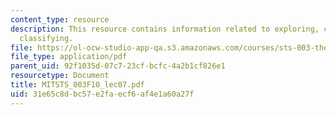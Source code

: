 ```yaml
---
content_type: resource
description: This resource contains information related to exploring, collecting and
  classifying.
file: https://ol-ocw-studio-app-qa.s3.amazonaws.com/courses/sts-003-the-rise-of-modern-science-fall-2010/31e65c8dbc57e2faecf6af4e1a60a27f_MITSTS_003F10_lec07.pdf
file_type: application/pdf
parent_uid: 92f1035d-07c7-23cf-bcfc-4a2b1cf826e1
resourcetype: Document
title: MITSTS_003F10_lec07.pdf
uid: 31e65c8d-bc57-e2fa-ecf6-af4e1a60a27f
---
```


